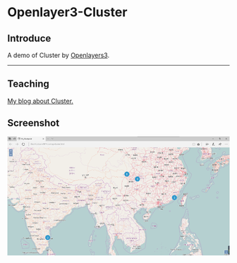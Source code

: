 # Openlayer3-Cluster

## Introduce

A demo of Cluster by [Openlayers3](http://anzhihun.coding.me/ol3-primer/index.html).

----

## Teaching

[My blog about Cluster.](http://blog.csdn.net/zy13608089849/article/details/70809354)

## Screenshot

![](https://github.com/13608089849/Openlayer3-Cluster/blob/master/image/cluster.png)
